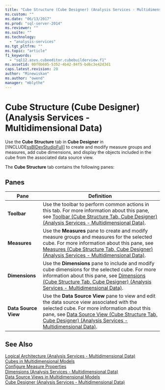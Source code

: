 ```yaml
---
title: "Cube Structure (Cube Designer) (Analysis Services - Multidimensional Data) | Microsoft Docs"
ms.custom: ""
ms.date: "06/13/2017"
ms.prod: "sql-server-2014"
ms.reviewer: ""
ms.suite: ""
ms.technology: 
  - "analysis-services"
ms.tgt_pltfrm: ""
ms.topic: "article"
f1_keywords: 
  - "sql12.asvs.cubeeditor.cubebuilderview.f1"
ms.assetid: 00f0b605-5352-4b42-84f5-bd6c3e42d3d1
caps.latest.revision: 20
author: "Minewiskan"
ms.author: "owend"
manager: "mblythe"
---
```

# Cube Structure (Cube Designer) (Analysis Services - Multidimensional Data)
  Use the **Cube Structure** tab in **Cube Designer** in [!INCLUDE[ssBIDevStudioFull](../includes/ssbidevstudiofull-md.md)] to create and modify measure groups and measures, add cube dimensions, and display the objects included in the cube from the associated data source view.  
  
 The **Cube Structure** tab contains the following panes:  
  
## Panes  
  
|Pane|Definition|  
|----------|----------------|  
|**Toolbar**|Use the toolbar to perform common actions in this tab. For more information about this pane, see [Toolbar &#40;Cube Structure Tab, Cube Designer&#41; &#40;Analysis Services - Multidimensional Data&#41;](toolbar-cube-structure-cube-designer-analysis-services-multidimensional-data.md).|  
|**Measures**|Use the **Measures** pane to create and modify measure groups and measures for the selected cube. For more information about this pane, see [Measures &#40;Cube Structure Tab, Cube Designer&#41; &#40;Analysis Services - Multidimensional Data&#41;](measures-cube-structure-cube-designer-analysis-services-multidimensional-data.md).|  
|**Dimensions**|Use the **Dimensions** pane to include and modify cube dimensions for the selected cube. For more information about this pane, see [Dimensions &#40;Cube Structure Tab, Cube Designer&#41; &#40;Analysis Services - Multidimensional Data&#41;](dimensions-cube-structure-cube-designer-analysis-services-multidimensional-data.md).|  
|**Data Source View**|Use the **Data Source View** pane to view and edit the data source view associated with the selected cube. For more information about this pane, see [Data Source View &#40;Cube Structure Tab, Cube Designer&#41; &#40;Analysis Services - Multidimensional Data&#41;](data-source-view-cube-designer-analysis-services-multidimensional-data.md).|  
  
## See Also  
 [Logical Architecture &#40;Analysis Services - Multidimensional Data&#41;](dev-guide/logical-architecture-analysis-services-multidimensional-data.md)   
 [Cubes in Multidimensional Models](cubes-in-multidimensional-models.md)   
 [Configure Measure Properties](configure-measure-properties.md)   
 [Dimensions &#40;Analysis Services - Multidimensional Data&#41;](dev-guide/dimensions-analysis-services-multidimensional-data.md)   
 [Data Source Views in Multidimensional Models](data-source-views-in-multidimensional-models.md)   
 [Cube Designer &#40;Analysis Services - Multidimensional Data&#41;](cube-designer-analysis-services-multidimensional-data.md)  
  
  